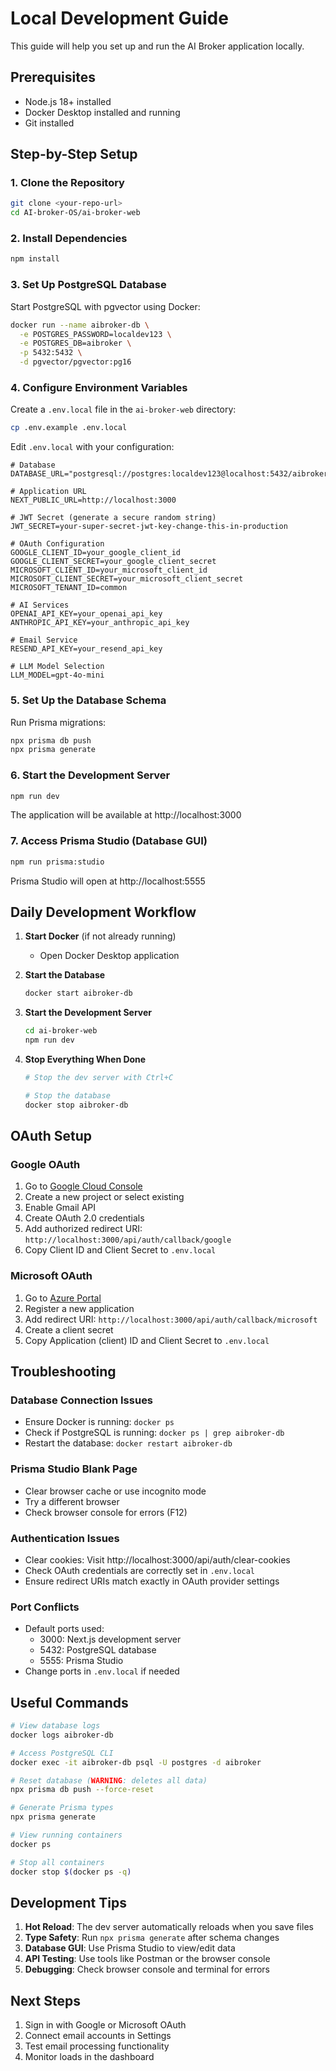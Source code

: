 # Local Development Guide

This guide will help you set up and run the AI Broker application locally.

## Prerequisites

- Node.js 18+ installed
- Docker Desktop installed and running
- Git installed

## Step-by-Step Setup

### 1. Clone the Repository
```bash
git clone <your-repo-url>
cd AI-broker-OS/ai-broker-web
```

### 2. Install Dependencies
```bash
npm install
```

### 3. Set Up PostgreSQL Database

Start PostgreSQL with pgvector using Docker:
```bash
docker run --name aibroker-db \
  -e POSTGRES_PASSWORD=localdev123 \
  -e POSTGRES_DB=aibroker \
  -p 5432:5432 \
  -d pgvector/pgvector:pg16
```

### 4. Configure Environment Variables

Create a `.env.local` file in the `ai-broker-web` directory:
```bash
cp .env.example .env.local
```

Edit `.env.local` with your configuration:
```env
# Database
DATABASE_URL="postgresql://postgres:localdev123@localhost:5432/aibroker"

# Application URL
NEXT_PUBLIC_URL=http://localhost:3000

# JWT Secret (generate a secure random string)
JWT_SECRET=your-super-secret-jwt-key-change-this-in-production

# OAuth Configuration
GOOGLE_CLIENT_ID=your_google_client_id
GOOGLE_CLIENT_SECRET=your_google_client_secret
MICROSOFT_CLIENT_ID=your_microsoft_client_id
MICROSOFT_CLIENT_SECRET=your_microsoft_client_secret
MICROSOFT_TENANT_ID=common

# AI Services
OPENAI_API_KEY=your_openai_api_key
ANTHROPIC_API_KEY=your_anthropic_api_key

# Email Service
RESEND_API_KEY=your_resend_api_key

# LLM Model Selection
LLM_MODEL=gpt-4o-mini
```

### 5. Set Up the Database Schema

Run Prisma migrations:
```bash
npx prisma db push
npx prisma generate
```

### 6. Start the Development Server
```bash
npm run dev
```

The application will be available at http://localhost:3000

### 7. Access Prisma Studio (Database GUI)
```bash
npm run prisma:studio
```

Prisma Studio will open at http://localhost:5555

## Daily Development Workflow

1. **Start Docker** (if not already running)
   - Open Docker Desktop application

2. **Start the Database**
   ```bash
   docker start aibroker-db
   ```

3. **Start the Development Server**
   ```bash
   cd ai-broker-web
   npm run dev
   ```

4. **Stop Everything When Done**
   ```bash
   # Stop the dev server with Ctrl+C
   
   # Stop the database
   docker stop aibroker-db
   ```

## OAuth Setup

### Google OAuth
1. Go to [Google Cloud Console](https://console.cloud.google.com/)
2. Create a new project or select existing
3. Enable Gmail API
4. Create OAuth 2.0 credentials
5. Add authorized redirect URI: `http://localhost:3000/api/auth/callback/google`
6. Copy Client ID and Client Secret to `.env.local`

### Microsoft OAuth
1. Go to [Azure Portal](https://portal.azure.com/)
2. Register a new application
3. Add redirect URI: `http://localhost:3000/api/auth/callback/microsoft`
4. Create a client secret
5. Copy Application (client) ID and Client Secret to `.env.local`

## Troubleshooting

### Database Connection Issues
- Ensure Docker is running: `docker ps`
- Check if PostgreSQL is running: `docker ps | grep aibroker-db`
- Restart the database: `docker restart aibroker-db`

### Prisma Studio Blank Page
- Clear browser cache or use incognito mode
- Try a different browser
- Check browser console for errors (F12)

### Authentication Issues
- Clear cookies: Visit http://localhost:3000/api/auth/clear-cookies
- Check OAuth credentials are correctly set in `.env.local`
- Ensure redirect URIs match exactly in OAuth provider settings

### Port Conflicts
- Default ports used:
  - 3000: Next.js development server
  - 5432: PostgreSQL database
  - 5555: Prisma Studio
- Change ports in `.env.local` if needed

## Useful Commands

```bash
# View database logs
docker logs aibroker-db

# Access PostgreSQL CLI
docker exec -it aibroker-db psql -U postgres -d aibroker

# Reset database (WARNING: deletes all data)
npx prisma db push --force-reset

# Generate Prisma types
npx prisma generate

# View running containers
docker ps

# Stop all containers
docker stop $(docker ps -q)
```

## Development Tips

1. **Hot Reload**: The dev server automatically reloads when you save files
2. **Type Safety**: Run `npx prisma generate` after schema changes
3. **Database GUI**: Use Prisma Studio to view/edit data
4. **API Testing**: Use tools like Postman or the browser console
5. **Debugging**: Check browser console and terminal for errors

## Next Steps

1. Sign in with Google or Microsoft OAuth
2. Connect email accounts in Settings
3. Test email processing functionality
4. Monitor loads in the dashboard